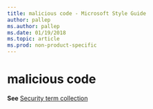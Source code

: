 ```yaml
---
title: malicious code - Microsoft Style Guide
author: pallep
ms.author: pallep
ms.date: 01/19/2018
ms.topic: article
ms.prod: non-product-specific
---
```


# malicious code

**See** [Security term collection](/style-guide/a-z-word-list-term-collections/term-collections/security-terms)
